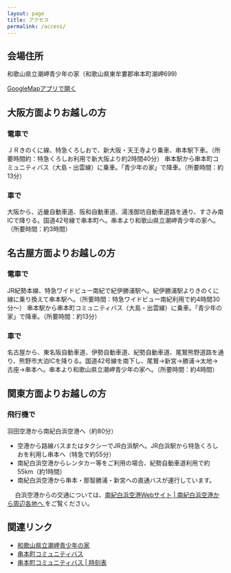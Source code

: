 ```yaml
---
layout: page
title: アクセス
permalink: /access/
---
```


## 会場住所
和歌山県立潮岬青少年の家（和歌山県東牟婁郡串本町潮岬699)

<a href="https://www.google.com/maps/search/?api=1&amp;query=%E5%92%8C%E6%AD%8C%E5%B1%B1%E7%9C%8C%E7%AB%8B%E6%BD%AE%E5%B2%AC%E9%9D%92%E5%B0%91%E5%B9%B4%E3%81%AE%E5%AE%B6">GoogleMapアプリで開く</a>

## 大阪方面よりお越しの方

### 電車で
ＪＲきのくに線、特急くろしおで、新大阪・天王寺より乗車、串本駅下車。（所要時間約：特急くろしお利用で新大阪より約2時間40分） 
串本駅から串本町コミュニティバス（大島・出雲線）に乗車。「青少年の家」で降車。（所要時間：約13分）
                               
### 車で
大阪から、近畿自動車道、阪和自動車道、湯浅御坊自動車道路を通り、すさみ南ICで降りる。国道42号線で串本町へ。串本より和歌山県立潮岬青少年の家へ。（所要時間：約3時間）


## 名古屋方面よりお越しの方

### 電車で
JR紀勢本線、特急ワイドビュー南紀で紀伊勝浦駅へ。紀伊勝浦駅よりきのくに線に乗り換えて串本駅へ。（所要時間：特急ワイドビュー南紀利用で約4時間30分～）
串本駅から串本町コミュニティバス（大島・出雲線）に乗車。「青少年の家」で降車。（所要時間：約13分）
                               
### 車で
名古屋から、東名阪自動車道、伊勢自動車道、紀勢自動車道、尾鷲熊野道路を通り、熊野市大泊ICを降りる。国道42号線を南下し、尾鷲→新宮→勝浦→太地→古座→串本へ。串本より和歌山県立潮岬青少年の家へ。（所要時間：約4時間）


## 関東方面よりお越しの方

### 飛行機で

羽田空港から南紀白浜空港へ（約80分）
<ul>
<li>空港から路線バスまたはタクシーでJR白浜駅へ。JR白浜駅から特急くろしおを利用し串本へ（特急で約55分）</li>
<li>南紀白浜空港からレンタカー等をご利用の場合、紀勢自動車道利用で約55km（約1時間）</li>
<li>南紀白浜空港から串本・那智勝浦・新宮への直通バスが運行しています。</li>
</ul>
　 白浜空港からの交通については、<a href="http://shirahama-airport.jp/access/to-kakuti">南紀白浜空港Webサイト | 南紀白浜空港から周辺各地へ
</a> をご覧ください。

## 関連リンク
<ul>
<li><a href="https://omoshiro-yh.com/">和歌山県立潮岬青少年の家</a></li>
<li><a href="https://www.town.kushimoto.wakayama.jp/kurashi/community-bus/">串本町コミュニティバス</a></li>
<li><a href="https://www.town.kushimoto.wakayama.jp/kurashi/community-bus/files/community_bus_timetable3.pdf">串本町コミュニティバス | 時刻表</a></li>
</ul>

